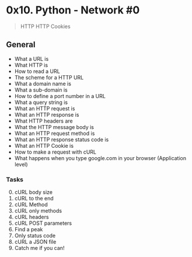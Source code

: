 # 0x10. Python - Network #0
> HTTP
> HTTP Cookies

## General
* What a URL is
* What HTTP is
* How to read a URL
* The scheme for a HTTP URL
* What a domain name is
* What a sub-domain is
* How to define a port number in a URL
* What a query string is
* What an HTTP request is
* What an HTTP response is
* What HTTP headers are
* What the HTTP message body is
* What an HTTP request method is
* What an HTTP response status code is
* What an HTTP Cookie is
* How to make a request with cURL
* What happens when you type google.com in your browser (Application level)

### Tasks
0. cURL body size
1. cURL to the end
2. cURL Method
3. cURL only methods
4. cURL headers
5. cURL POST parameters
6. Find a peak
7. Only status code
8. cURL a JSON file
9. Catch me if you can!
